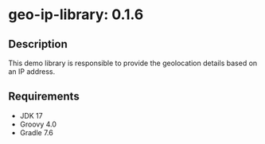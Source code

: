 # geo-ip-library: 0.1.6

## Description
This demo library is responsible to provide the geolocation details based on an IP address.

## Requirements

- JDK 17
- Groovy 4.0
- Gradle 7.6